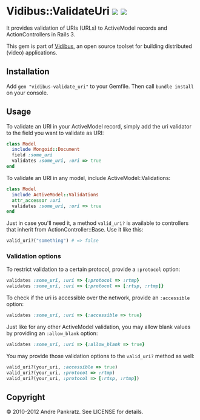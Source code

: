 # Vidibus::ValidateUri [![](http://travis-ci.org/vidibus/vidibus-validate_uri.png)](http://travis-ci.org/vidibus/vidibus-validate_uri) [![](http://stillmaintained.com/vidibus/vidibus-validate_uri.png)](http://stillmaintained.com/vidibus/vidibus-validate_uri)

It provides validation of URIs (URLs) to ActiveModel records and ActionControllers in Rails 3.

This gem is part of [Vidibus](http://vidibus.org), an open source toolset for building distributed (video) applications.

## Installation

Add `gem "vidibus-validate_uri"` to your Gemfile. Then call `bundle install` on your console.


## Usage

To validate an URI in your ActiveModel record, simply add the uri validator to the field you want to validate as URI:

```ruby
class Model
  include Mongoid::Document
  field :some_uri
  validates :some_uri, :uri => true
end
```

To validate an URI in any model, include ActiveModel::Validations:

```ruby
class Model
  include ActiveModel::Validations
  attr_accessor :uri
  validates :some_uri, :uri => true
end
```

Just in case you'll need it, a method `valid_uri?` is available to controllers that inherit from ActionController::Base. Use it like this:

```ruby
valid_uri?("something") # => false
```

### Validation options

To restrict validation to a certain protocol, provide a `:protocol` option:

```ruby
validates :some_uri, :uri => {:protocol => :rtmp}
validates :some_uri, :uri => {:protocol => [:rtsp, :rtmp]}
```

To check if the uri is accessible over the network, provide an `:accessible` option:

```ruby
validates :some_uri, :uri => {:accessible => true}
```

Just like for any other ActiveModel validation, you may allow blank values by providing an `:allow_blank` option:

```ruby
validates :some_uri, :uri => {:allow_blank => true}
```

You may provide those validation options to the `valid_uri?` method as well:

```ruby
valid_uri?(your_uri, :accessible => true)
valid_uri?(your_uri, :protocol => :rtmp)
valid_uri?(your_uri, :protocol => [:rtsp, :rtmp])
```

## Copyright

&copy; 2010-2012 Andre Pankratz. See LICENSE for details.

